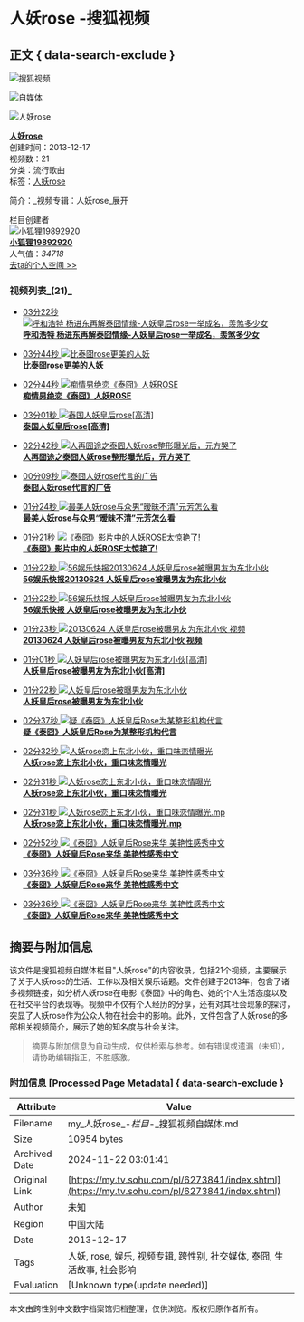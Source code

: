 # 人妖rose -搜狐视频

## 正文 { data-search-exclude }


![搜狐视频](https://css.tv.itc.cn/channel/header-images/logo-tv-mini.gif)

![自媒体](https://css.tv.itc.cn/channel/header-images/logo-ugc-mini.png)

![人妖rose](https://photocdn.sohu.com/20130822/vrsb938913.jpg)

**[人妖rose](http://my.tv.sohu.com/pl/6273841.shtml "人妖rose")**  
创建时间：2013-12-17  
视频数：21  
分类：流行歌曲  
标签：[人妖rose](javascript:sohuHD.searchKey('人妖rose',null,null);)  

简介：_视频专辑：人妖rose_展开  

栏目创建者  
![小狐狸19892920](http://e3f49eaa46b57.cdn.sohucs.com/c_fit,w_200,h_200/2024/2/26/15/11/MTAwMTU3XzE3MDg5MzE0NjU2ODg=.jpeg)  
**[小狐狸19892920](http://tv.sohu.com/user/19892920)**  
人气值：_34718_  
[去ta的个人空间 >>](http://tv.sohu.com/user/19892920)

### 视频列表_(21)_

- [03分22秒 ![呼和浩特 杨进东再解泰囧情缘-人妖皇后rose一举成名，羡煞多少女](http://e3f49eaa46b57.cdn.sohucs.com/c_pad,w_160,h_90,blur_80/group1/M04/81/81/MTAuMTAuODguODA=/6_1403de92befg201_57405299_7_1b.jpg)](http://tv.sohu.com/v/cGwvNjI3Mzg0MS81NzQwNTI5OS5zaHRtbA==.html "呼和浩特 杨进东再解泰囧情缘-人妖皇后rose一举成名，羡煞多少女")  
    **[呼和浩特 杨进东再解泰囧情缘-人妖皇后rose一举成名，羡煞多少女](http://tv.sohu.com/v/cGwvNjI3Mzg0MS81NzQwNTI5OS5zaHRtbA==.html "呼和浩特 杨进东再解泰囧情缘-人妖皇后rose一举成名，羡煞多少女")**
    
- [03分44秒 ![比泰囧rose更美的人妖](http://e3f49eaa46b57.cdn.sohucs.com/c_pad,w_160,h_90,blur_80//group1/M07/77/89/MTAuMTAuODguODA=/6_13d26235137g102_52085731_7_1b.jpg)](http://tv.sohu.com/v/cGwvNjI3Mzg0MS81MjA4NTczMS5zaHRtbA==.html "比泰囧rose更美的人妖")  
    **[比泰囧rose更美的人妖](http://tv.sohu.com/v/cGwvNjI3Mzg0MS81MjA4NTczMS5zaHRtbA==.html "比泰囧rose更美的人妖")**

- [02分44秒 ![痴情男绝恋《泰囧》人妖ROSE](http://e3f49eaa46b57.cdn.sohucs.com/c_pad,w_160,h_90,blur_80/group1/M12/64/62/MTAuMTAuODguODA=/6_13cad0f869bg102_51406704_3_1b.jpg)](http://tv.sohu.com/v/cGwvNjI3Mzg0MS81MTk3OTczNS5zaHRtbA==.html "痴情男绝恋《泰囧》人妖ROSE")  
    **[痴情男绝恋《泰囧》人妖ROSE](http://tv.sohu.com/v/cGwvNjI3Mzg0MS81MTk3OTczNS5zaHRtbA==.html "痴情男绝恋《泰囧》人妖ROSE")**

- [03分01秒 ![泰国人妖皇后rose[高清]](http://e3f49eaa46b57.cdn.sohucs.com/c_pad,w_160,h_90,blur_80//group1/M07/81/16/MTAuMTAuODguODA=/6_1403b950398g102_57393597_9_1b.jpg)](http://tv.sohu.com/v/cGwvNjI3Mzg0MS81NzM5MzU5Ny5zaHRtbA==.html "泰国人妖皇后rose[高清]")  
    **[泰国人妖皇后rose\[高清\]](http://tv.sohu.com/v/cGwvNjI3Mzg0MS81NzM5MzU5Ny5zaHRtbA==.html "泰国人妖皇后rose[高清]")**

- [02分42秒 ![人再囧途之泰囧人妖rose整形曝光后，元方哭了](http://e3f49eaa46b57.cdn.sohucs.com/c_pad,w_160,h_90,blur_80/group1/M06/77/AF/MTAuMTAuODguNzk=/6_13d2642c56fg102_52086005_7_1b.jpg)](http://tv.sohu.com/v/cGwvNjI3Mzg0MS81MjA4NjAwNS5zaHRtbA==.html "人再囧途之泰囧人妖rose整形曝光后，元方哭了")  
    **[人再囧途之泰囧人妖rose整形曝光后，元方哭了](http://tv.sohu.com/v/cGwvNjI3Mzg0MS81MjA4NjAwNS5zaHRtbA==.html "人再囧途之泰囧人妖rose整形曝光后，元方哭了")**

- [00分09秒 ![泰囧人妖rose代言的广告](http://e3f49eaa46b57.cdn.sohucs.com/c_pad,w_160,h_90,blur_80//group1/M07/77/8C/MTAuMTAuODguODA=/6_13d2649923cg102_52086129_7_1b.jpg)](http://tv.sohu.com/v/cGwvNjI3Mzg0MS81MjA4NjEyOS5zaHRtbA==.html "泰囧人妖rose代言的广告")  
    **[泰囧人妖rose代言的广告](http://tv.sohu.com/v/cGwvNjI3Mzg0MS81MjA4NjEyOS5zaHRtbA==.html "泰囧人妖rose代言的广告")**

- [01分24秒 ![最美人妖rose与众男“暧昧不清”元芳怎么看](http://e3f49eaa46b57.cdn.sohucs.com/c_pad,w_160,h_90,blur_80/group1/M07/78/81/MTAuMTAuODguNzk=/6_13d297f6097g102_52108382_7_1b.jpg)](http://tv.sohu.com/v/cGwvNjI3Mzg0MS81MjEwODM4Mi5zaHRtbA==.html "最美人妖rose与众男“暧昧不清”元芳怎么看")  
    **[最美人妖rose与众男“暧昧不清”元芳怎么看](http://tv.sohu.com/v/cGwvNjI3Mzg0MS81MjEwODM4Mi5zaHRtbA==.html "最美人妖rose与众男“暧昧不清”元芳怎么看")**

- [01分21秒 ![《泰囧》影片中的人妖ROSE太惊艳了!](http://e3f49eaa46b57.cdn.sohucs.com/c_pad,w_160,h_90,blur_80/group1/M11/77/AC/MTAuMTAuODguNzk=/6_13d261bdf33g102_52085672_7_1b.jpg)](http://tv.sohu.com/v/cGwvNjI3Mzg0MS81MjA4NTY3Mi5zaHRtbA==.html "《泰囧》影片中的人妖ROSE太惊艳了!")  
    **[《泰囧》影片中的人妖ROSE太惊艳了!](http://tv.sohu.com/v/cGwvNjI3Mzg0MS81MjA4NTY3Mi5zaHRtbA==.html "《泰囧》影片中的人妖ROSE太惊艳了!")**

- [01分22秒 ![56娱乐快报20130624 人妖皇后rose被曝男友为东北小伙](http://e3f49eaa46b57.cdn.sohucs.com/c_pad,w_160,h_90,blur_80/group1/M01/90/F7/MTAuMTAuODguNzk=/6_1405d3d06b7g102_57652945_5_1b.jpg)](http://tv.sohu.com/v/cGwvNjI3Mzg0MS81NzY3NjYxNy5zaHRtbA==.html "56娱乐快报20130624 人妖皇后rose被曝男友为东北小伙")  
    **[56娱乐快报20130624 人妖皇后rose被曝男友为东北小伙](http://tv.sohu.com/v/cGwvNjI3Mzg0MS81NzY3NjYxNy5zaHRtbA==.html "56娱乐快报20130624 人妖皇后rose被曝男友为东北小伙")**

- [01分22秒 ![56娱乐快报 人妖皇后rose被曝男友为东北小伙](http://e3f49eaa46b57.cdn.sohucs.com/c_pad,w_160,h_90,blur_80/group1/M01/90/F7/MTAuMTAuODguNzk=/6_1405d3d06b7g102_57652945_5_1b.jpg)](http://tv.sohu.com/v/cGwvNjI3Mzg0MS81NzY1Mjk0NS5zaHRtbA==.html "56娱乐快报 人妖皇后rose被曝男友为东北小伙")  
    **[56娱乐快报 人妖皇后rose被曝男友为东北小伙](http://tv.sohu.com/v/cGwvNjI3Mzg0MS81NzY1Mjk0NS5zaHRtbA==.html "56娱乐快报 人妖皇后rose被曝男友为东北小伙")**

- [01分23秒 ![20130624 人妖皇后rose被曝男友为东北小伙 视频](http://e3f49eaa46b57.cdn.sohucs.com/c_pad,w_160,h_90,blur_80//group1/M03/8F/F5/MTAuMTAuODguODA=/6_1405a0f0c0fg201_57632416_5_1b.jpg)](http://tv.sohu.com/v/cGwvNjI3Mzg0MS81NzYzMjQxNi5zaHRtbA==.html "20130624 人妖皇后rose被曝男友为东北小伙 视频")  
    **[20130624 人妖皇后rose被曝男友为东北小伙 视频](http://tv.sohu.com/v/cGwvNjI3Mzg0MS81NzYzMjQxNi5zaHRtbA==.html "20130624 人妖皇后rose被曝男友为东北小伙 视频")**

- [01分01秒 ![人妖皇后rose被曝男友为东北小伙[高清]](http://e3f49eaa46b57.cdn.sohucs.com/c_pad,w_160,h_90,blur_80//group1/M08/92/CD/MTAuMTAuODguODA=/6_140644255a5g201_57707840_5_1b.jpg)](http://tv.sohu.com/v/cGwvNjI3Mzg0MS81NzcwNzg0MC5zaHRtbA==.html "人妖皇后rose被曝男友为东北小伙[高清]")  
    **[人妖皇后rose被曝男友为东北小伙\[高清\]](http://tv.sohu.com/v/cGwvNjI3Mzg0MS81NzcwNzg0MC5zaHRtbA==.html "人妖皇后rose被曝男友为东北小伙[高清]")**

- [01分22秒 ![人妖皇后rose被曝男友为东北小伙](http://e3f49eaa46b57.cdn.sohucs.com/c_pad,w_160,h_90,blur_80/group1/M05/8F/F5/MTAuMTAuODguODA=/6_1405a0f3374g102_57632418_5_1b.jpg)](http://tv.sohu.com/v/cGwvNjI3Mzg0MS81NzYzMjQxOC5zaHRtbA==.html "人妖皇后rose被曝男友为东北小伙")  
    **[人妖皇后rose被曝男友为东北小伙](http://tv.sohu.com/v/cGwvNjI3Mzg0MS81NzYzMjQxOC5zaHRtbA==.html "人妖皇后rose被曝男友为东北小伙")**

- [02分37秒 ![疑《泰囧》人妖皇后Rose为某整形机构代言](http://e3f49eaa46b57.cdn.sohucs.com/c_pad,w_160,h_90,blur_80/group1/M08/8A/E3/MTAuMTAuODguNzk=/6_1404d26d5a5g201_57531320_7_1b.jpg)](http://tv.sohu.com/v/cGwvNjI3Mzg0MS81NzUzMTMyMC5zaHRtbA==.html "疑《泰囧》人妖皇后Rose为某整形机构代言")  
    **[疑《泰囧》人妖皇后Rose为某整形机构代言](http://tv.sohu.com/v/cGwvNjI3Mzg0MS81NzUzMTMyMC5zaHRtbA==.html "疑《泰囧》人妖皇后Rose为某整形机构代言")**

- [02分32秒 ![人妖rose恋上东北小伙，重口味恋情曝光](http://e3f49eaa46b57.cdn.sohucs.com/c_pad,w_160,h_90,blur_80/group1/M04/87/4D/MTAuMTAuODguODA=/6_14043d0102ag201_57453919_7_1b.jpg)](http://tv.sohu.com/v/cGwvNjI3Mzg0MS81NzQ1MzkxOS5zaHRtbA==.html "人妖rose恋上东北小伙，重口味恋情曝光")  
    **[人妖rose恋上东北小伙，重口味恋情曝光](http://tv.sohu.com/v/cGwvNjI3Mzg0MS81NzQ1MzkxOS5zaHRtbA==.html "人妖rose恋上东北小伙，重口味恋情曝光")**

- [02分31秒 ![人妖rose恋上东北小伙，重口味恋情曝光](http://e3f49eaa46b57.cdn.sohucs.com/c_pad,w_160,h_90,blur_80/group1/M08/92/F9/MTAuMTAuODguNzk=/6_14064438ee9g102_57707861_5_1b.jpg)](http://tv.sohu.com/v/cGwvNjI3Mzg0MS81NzcwNzg2MS5zaHRtbA==.html "人妖rose恋上东北小伙，重口味恋情曝光")  
    **[人妖rose恋上东北小伙，重口味恋情曝光](http://tv.sohu.com/v/cGwvNjI3Mzg0MS81NzcwNzg2MS5zaHRtbA==.html "人妖rose恋上东北小伙，重口味恋情曝光")**

- [02分31秒 ![人妖rose恋上东北小伙，重口味恋情曝光.mp](http://e3f49eaa46b57.cdn.sohucs.com/c_pad,w_160,h_90,blur_80/group1/M01/92/CD/MTAuMTAuODguODA=/6_1406442be01g201_57707849_5_1b.jpg)](http://tv.sohu.com/v/cGwvNjI3Mzg0MS81NzcwNzg0OS5zaHRtbA==.html "人妖rose恋上东北小伙，重口味恋情曝光.mp")  
    **[人妖rose恋上东北小伙，重口味恋情曝光.mp](http://tv.sohu.com/v/cGwvNjI3Mzg0MS81NzcwNzg0OS5zaHRtbA==.html "人妖rose恋上东北小伙，重口味恋情曝光.mp")**

- [02分52秒 ![《泰囧》人妖皇后Rose来华 美艳性感秀中文](http://e3f49eaa46b57.cdn.sohucs.com/c_pad,w_160,h_90,blur_80/group1/M05/EF/DD/MTAuMTAuODguNzk=/6_142191ce696g201_60426280_7_5b.jpg)](http://tv.sohu.com/v/cGwvNjI3Mzg0MS82MDQyNjI4MC5zaHRtbA==.html "《泰囧》人妖皇后Rose来华 美艳性感秀中文")  
    **[《泰囧》人妖皇后Rose来华 美艳性感秀中文](http://tv.sohu.com/v/cGwvNjI3Mzg0MS82MDQyNjI4MC5zaHRtbA==.html "《泰囧》人妖皇后Rose来华 美艳性感秀中文")**

- [03分36秒 ![《泰囧》人妖皇后Rose来华 美艳性感秀中文](http://e3f49eaa46b57.cdn.sohucs.com/c_pad,w_160,h_90,blur_80/group1/M05/EB/8B/MTAuMTAuODguODA=/6_14205dd18c6g201_60334840_5_2b.jpg)](http://tv.sohu.com/v/cGwvNjI3Mzg0MS82MDM0MTQ3MC5zaHRtbA==.html "《泰囧》人妖皇后Rose来华 美艳性感秀中文")  
    **[《泰囧》人妖皇后Rose来华 美艳性感秀中文](http://tv.sohu.com/v/cGwvNjI3Mzg0MS82MDM0MTQ3MC5zaHRtbA==.html "《泰囧》人妖皇后Rose来华 美艳性感秀中文")**

- [03分36秒 ![《泰囧》人妖皇后Rose来华 美艳性感秀中文](http://e3f49eaa46b57.cdn.sohucs.com/c_pad,w_160,h_90,blur_80/group1/M05/EB/8B/MTAuMTAuODguODA=/6_14205dd18c6g201_60334840_5_2b.jpg)](http://tv.sohu.com/v/cGwvNjI3Mzg0MS82MDMzNDg0MC5zaHRtbA==.html "《泰囧》人妖皇后Rose来华 美艳性感秀中文")  
    **[《泰囧》人妖皇后Rose来华 美艳性感秀中文](http://tv.sohu.com/v/cGwvNjI3Mzg0MS82MDMzNDg0MC5zaHRtbA==.html "《泰囧》人妖皇后Rose来华 美艳性感秀中文")**

## 摘要与附加信息

<!-- tcd_abstract -->
该文件是搜狐视频自媒体栏目"人妖rose"的内容收录，包括21个视频，主要展示了关于人妖rose的生活、工作以及相关娱乐话题。文件创建于2013年，包含了诸多视频链接，如分析人妖rose在电影《泰囧》中的角色、她的个人生活态度以及在社交平台的表现等。视频中不仅有个人经历的分享，还有对其社会现象的探讨，突显了人妖rose作为公众人物在社会中的影响。此外，文件包含了人妖rose的多部相关视频简介，展示了她的知名度与社会关注。
<!-- tcd_abstract_end -->

> 摘要与附加信息为自动生成，仅供检索与参考。如有错误或遗漏（未知），请协助编辑指正，不胜感激。

### 附加信息 [Processed Page Metadata] { data-search-exclude }

| Attribute       | Value                                  |
|-----------------|----------------------------------------|
| Filename        | my_人妖rose_-_栏目_-_搜狐视频自媒体.md                             |
| Size            | 10954 bytes                           |
| Archived Date   | 2024-11-22 03:01:41                             |
| Original Link   | [https://my.tv.sohu.com/pl/6273841/index.shtml](https://my.tv.sohu.com/pl/6273841/index.shtml)                       |
| Author          | 未知                               |
| Region          | 中国大陆                               |
| Date            | 2013-12-17                                 |
| Tags            | 人妖, rose, 娱乐, 视频专辑, 跨性别, 社交媒体, 泰囧, 生活故事, 社会影响                                 |
| Evaluation            | [Unknown type(update needed)]                                 |
<!-- tcd_table_end -->

本文由跨性别中文数字档案馆归档整理，仅供浏览。版权归原作者所有。
